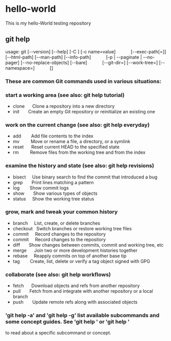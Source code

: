 # hello-world
This is my hello-World testing repository


## git help
usage: git [--version] [--help] [-C <path>] [-c name=value]
           [--exec-path[=<path>]] [--html-path] [--man-path] [--info-path]
           [-p | --paginate | --no-pager] [--no-replace-objects] [--bare]
           [--git-dir=<path>] [--work-tree=<path>] [--namespace=<name>]
           <command> [<args>]

### These are common Git commands used in various situations:

### start a working area (see also: git help tutorial)

* clone      Clone a repository into a new directory
* init       Create an empty Git repository or reinitialize an existing one

### work on the current change (see also: git help everyday)
* add        Add file contents to the index 
* mv         Move or rename a file, a directory, or a symlink
* reset      Reset current HEAD to the specified state
* rm         Remove files from the working tree and from the index

### examine the history and state (see also: git help revisions)
* bisect     Use binary search to find the commit that introduced a bug
* grep       Print lines matching a pattern
* log        Show commit logs
* show       Show various types of objects
* status     Show the working tree status

### grow, mark and tweak your common history
* branch     List, create, or delete branches
* checkout   Switch branches or restore working tree files
* commit     Record changes to the repository
* commit     Record changes to the repository
* diff       Show changes between commits, commit and working tree, etc
* merge      Join two or more development histories together
* rebase     Reapply commits on top of another base tip
* tag        Create, list, delete or verify a tag object signed with GPG

### collaborate (see also: git help workflows)
* fetch      Download objects and refs from another repository
* pull       Fetch from and integrate with another repository or a local branch
* push       Update remote refs along with associated objects

### 'git help -a' and 'git help -g' list available subcommands and some concept guides. See 'git help <command>' or 'git help <concept>'
to read about a specific subcommand or concept.

